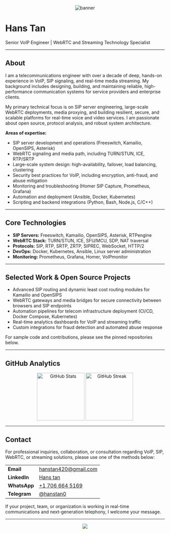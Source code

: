 <!-- Banner -->
<p align="center">
  <img src="https://capsule-render.vercel.app/api?type=waving&height=180&color=0:2138A0,100:41E6FF&text=Hans%20Tan&fontSize=38&fontAlign=70&fontAlignY=40&desc=VoIP%20%7C%20WebRTC%20%7C%20SIP%20%7C%20Streaming%20Engineer&descAlign=70&descAlignY=65" alt="banner"/>
</p>

# Hans Tan

Senior VoIP Engineer | WebRTC and Streaming Technology Specialist

---

## About

I am a telecommunications engineer with over a decade of deep, hands-on experience in VoIP, SIP signaling, and real-time media streaming. My background includes designing, building, and maintaining reliable, high-performance communication systems for service providers and enterprise clients. 

My primary technical focus is on SIP server engineering, large-scale WebRTC deployments, media proxying, and building resilient, secure, and scalable platforms for real-time voice and video services. I am passionate about open source, protocol analysis, and robust system architecture.

**Areas of expertise:**

- SIP server development and operations (Freeswitch, Kamailio, OpenSIPS, Asterisk)
- WebRTC signaling and media path, including TURN/STUN, ICE, RTP/SRTP
- Large-scale system design: high-availability, failover, load balancing, clustering
- Security best practices for VoIP, including encryption, anti-fraud, and abuse mitigation
- Monitoring and troubleshooting (Homer SIP Capture, Prometheus, Grafana)
- Automation and deployment (Ansible, Docker, Kubernetes)
- Scripting and backend integrations (Python, Bash, Node.js, C/C++)

---

## Core Technologies

- **SIP Servers:** Freeswitch, Kamailio, OpenSIPS, Asterisk, RTPengine
- **WebRTC Stack:** TURN/STUN, ICE, SFU/MCU, SDP, NAT traversal
- **Protocols:** SIP, RTP, SRTP, ZRTP, SIPREC, WebSocket, HTTP/2
- **DevOps:** Docker, Kubernetes, Ansible, Linux server administration
- **Monitoring:** Prometheus, Grafana, Homer, VoIPmonitor

---

## Selected Work & Open Source Projects

- Advanced SIP routing and dynamic least cost routing modules for Kamailio and OpenSIPS
- WebRTC gateways and media bridges for secure connectivity between browsers and SIP endpoints
- Automation pipelines for telecom infrastructure deployment (CI/CD, Docker Compose, Kubernetes)
- Real-time analytics dashboards for VoIP and streaming traffic
- Custom integrations for fraud detection and automated abuse response

For sample code and contributions, please see the pinned repositories below.

---

## GitHub Analytics

<p align="center">
  <img src="https://github-readme-stats.vercel.app/api?username=29cmb&show_icons=true&theme=default&hide_title=true" alt="GitHub Stats" height="150">
  <img src="https://streak-stats.demolab.com/?user=29cmb" alt="GitHub Streak" height="150">
</p>

---

## Contact

For professional inquiries, collaboration, or consultation regarding VoIP, SIP, WebRTC, or streaming solutions, please use one of the methods below:

<table>
  <tr>
    <td><strong>Email</strong></td>
    <td><a href="mailto:hanstan420@gmail.com">hanstan420@gmail.com</a></td>
  </tr>
  <tr>
    <td><strong>LinkedIn</strong></td>
    <td><a href="https://www.linkedin.com/">Hans tan</a></td>
  </tr>
  <tr>
    <td><strong>WhatsApp</strong></td>
    <td><a href="https://wa.me/17066645169">+1 706 664 5169</a></td>
  </tr>
  <tr>
    <td><strong>Telegram</strong></td>
    <td><a href="https://t.me/hanstan0">@hanstan0</a></td>
  </tr>
</table>

If your project, team, or organization is working in real-time communications and next-generation telephony, I welcome your message.

---

<p align="center">
  <img src="https://capsule-render.vercel.app/api?type=wave&color=0:2138A0,100:41E6FF&height=70&section=footer"/>
</p>

